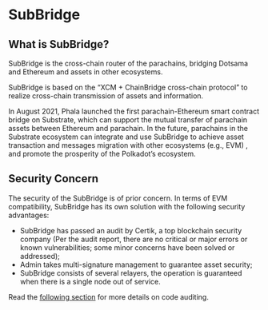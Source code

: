 # SubBridge

## What is SubBridge? <a href="#what-is-subbridge" id="what-is-subbridge"></a>

SubBridge is the cross-chain router of the parachains, bridging Dotsama and Ethereum and assets in other ecosystems.

SubBridge is based on the “XCM + ChainBridge cross-chain protocol” to realize cross-chain transmission of assets and information.

In August 2021, Phala launched the first parachain-Ethereum smart contract bridge on Substrate, which can support the mutual transfer of parachain assets between Ethereum and parachain. In the future, parachains in the Substrate ecosystem can integrate and use SubBridge to achieve asset transaction and messages migration with other ecosystems (e.g., EVM) , and promote the prosperity of the Polkadot’s ecosystem.

## Security Concern <a href="#security-concern" id="security-concern"></a>

The security of the SubBridge is of prior concern. In terms of EVM compatibility, SubBridge has its own solution with the following security advantages:

* SubBridge has passed an audit by Certik, a top blockchain security company (Per the audit report, there are no critical or major errors or known vulnerabilities; some minor concerns have been solved or addressed);
* Admin takes multi-signature management to guarantee asset security;
* SubBridge consists of several relayers, the operation is guaranteed when there is a single node out of service.

Read the [following section](technical-details.md#code-auditing) for more details on code auditing.
